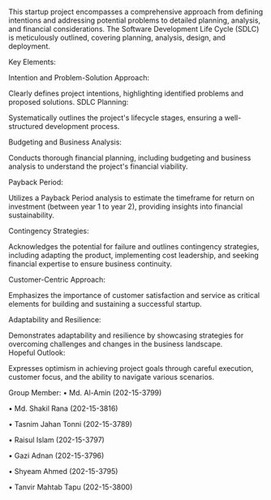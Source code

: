 This startup project encompasses a comprehensive approach from defining intentions and addressing potential problems to detailed planning, analysis, and financial considerations. The Software Development Life Cycle (SDLC) is meticulously outlined, covering planning, analysis, design, and deployment.

Key Elements:


Intention and Problem-Solution Approach:


Clearly defines project intentions, highlighting identified problems and proposed solutions.
SDLC Planning:

Systematically outlines the project's lifecycle stages, ensuring a well-structured development process.


Budgeting and Business Analysis:

Conducts thorough financial planning, including budgeting and business analysis to understand the project's financial viability.


Payback Period:

Utilizes a Payback Period analysis to estimate the timeframe for return on investment (between year 1 to year 2), providing insights into financial sustainability.


Contingency Strategies:

Acknowledges the potential for failure and outlines contingency strategies, including adapting the product, implementing cost leadership, and seeking financial expertise to ensure business continuity.

Customer-Centric Approach:

Emphasizes the importance of customer satisfaction and service as critical elements for building and sustaining a successful startup.


Adaptability and Resilience:

Demonstrates adaptability and resilience by showcasing strategies for overcoming challenges and changes in the business landscape.
\
Hopeful Outlook:

Expresses optimism in achieving project goals through careful execution, customer focus, and the ability to navigate various scenarios.

Group Member:
•	Md. Al-Amin (202-15-3799)

•	Md. Shakil Rana (202-15-3816)

•	Tasnim Jahan Tonni (202-15-3789)

•	Raisul Islam (202-15-3797)

•	Gazi Adnan (202-15-3796)

•	Shyeam Ahmed (202-15-3795)

•	Tanvir Mahtab Tapu (202-15-3800)
